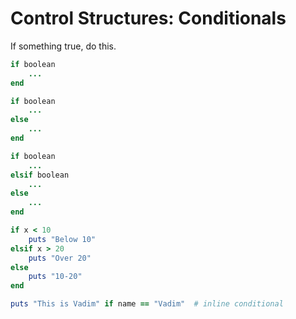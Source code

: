 # Control Structures: Conditionals

If something true, do this.

```ruby
if boolean
	...
end
```

```ruby
if boolean
	...
else
	...
end
```

```ruby
if boolean
	...
elsif boolean
	...
else
	...
end
```

```ruby
if x < 10
	puts "Below 10"
elsif x > 20
	puts "Over 20"
else
	puts "10-20"
end
```

```ruby
puts "This is Vadim" if name == "Vadim"  # inline conditional
```